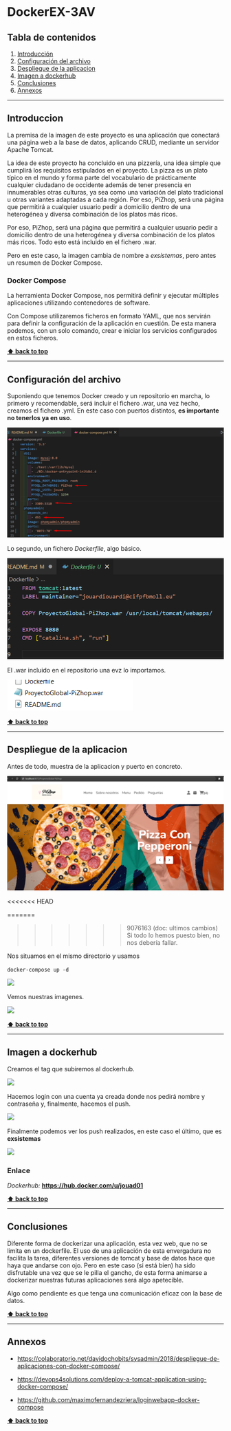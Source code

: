 # DockerEX-3AV

## Tabla de contenidos
1. [Introducción](#Introduccion)
1. [Configuración del archivo](#Configuracion-del-archivo)
1. [Despliegue de la aplicacion](#Despliegue-de-la-aplicacion)
1. [Imagen a dockerhub](#Imagen-a-dockerhub)
1. [Conclusiones](#Conclusiones)
1. [Annexos](#Annexos)

---

## Introduccion

La premisa de la imagen de este proyecto es una aplicación que conectará una página web a la base de datos, aplicando CRUD, mediante un servidor Apache Tomcat. 

La idea de este proyecto ha concluido en una pizzería, una idea simple que cumplirá los requisitos estipulados en el proyecto. 
La pizza es un plato típico en el mundo y forma parte del vocabulario de prácticamente cualquier ciudadano de occidente además de tener presencia en innumerables otras culturas, ya sea como una variación del plato tradicional u otras variantes adaptadas a cada región. Por eso, PiZhop, será una página que permitirá a cualquier usuario pedir a domicilio dentro de una heterogénea y diversa combinación de los platos más ricos.

Por eso, PiZhop, será una página que permitirá a cualquier usuario pedir a domicilio dentro de una heterogénea y diversa combinación de los platos más ricos. Todo esto está incluido en el fichero .war.

Pero en este caso, la imagen cambia de nombre a *exsistemas*, pero antes un resumen de Docker Compose.


### Docker Compose

La herramienta Docker Compose, nos permitirá definir y ejecutar múltiples aplicaciones utilizando contenedores de software.

Con Compose utilizaremos ficheros en formato YAML, que nos servirán para definir la configuración de la aplicación en cuestión. De esta manera podemos, con un solo comando, crear e iniciar los servicios configurados en estos ficheros.

**[⬆ back to top](#tabla-de-contenidos)**

---

## Configuración del archivo

Suponiendo que tenemos Docker creado y un repositorio en marcha, lo primero y recomendable, será incluir el fichero .war, una vez hecho, creamos el fichero .yml. 
En este caso con puertos distintos, **es importante no tenerlos ya en uso**.

![](Images/Screenshot_1.png)


Lo segundo, un fichero *Dockerfile*, algo básico.

![](Images/Screenshot_3.png)

El .war incluido en el repositorio una evz lo importamos.

![](Images/Screenshot_4.png)

**[⬆ back to top](#tabla-de-contenidos)**

---

## Despliegue de la aplicacion

Antes de todo, muestra de la aplicacion y puerto en concreto.

![](Images/Screenshot_10.png)

<<<<<<< HEAD

=======
>>>>>>> 9076163 (doc: ultimos cambios)
Si todo lo hemos puesto bien, no nos debería fallar.

Nos situamos en el mismo directorio y usamos 

```docker-compose up -d```

![](Images/Screenshot_5.png)

Vemos nuestras imagenes.

![](Images/Screenshot_6.png)

**[⬆ back to top](#tabla-de-contenidos)**

---

## Imagen a dockerhub

Creamos el tag que subiremos al dockerhub.

![](Images/Screenshot_7.png)

Hacemos login con una cuenta ya creada donde nos pedirá nombre y contraseña y, finalmente, hacemos el push.

![](Images/Screenshot_9.png)

Finalmente podemos ver los push realizados, en este caso el último, que es **exsistemas**

![](Images/Screenshot_8.png)


### Enlace

*Dockerhub:* **https://hub.docker.com/u/jouad01**

**[⬆ back to top](#tabla-de-contenidos)**

---

## Conclusiones

Diferente forma de dockerizar una aplicación, esta vez web, que no se limita en un dockerfile.
El uso de una aplicación de esta envergadura no facilita la tarea, diferentes versiones de tomcat y base de datos hace que haya que andarse con ojo.
Pero en este caso (si está bien) ha sido disfrutable una vez que se le pilla el gancho, de esta forma animarse a dockerizar nuestras futuras aplicaciones será algo apetecible. 

Algo como pendiente es que tenga una comunicación eficaz con la base de datos.


**[⬆ back to top](#tabla-de-contenidos)**

---

## Annexos

- https://colaboratorio.net/davidochobits/sysadmin/2018/despliegue-de-aplicaciones-con-docker-compose/

- https://devops4solutions.com/deploy-a-tomcat-application-using-docker-compose/

- https://github.com/maximofernandezriera/loginwebapp-docker-compose

**[⬆ back to top](#tabla-de-contenidos)**
